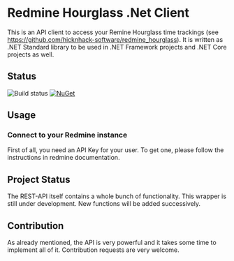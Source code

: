 # Redmine Hourglass .Net Client

This is an API client to access your Remine Hourglass time trackings (see https://github.com/hicknhack-software/redmine_hourglass). It is written as .NET Standard library to be used in .NET Framework projects and .NET Core projects as well. 

## Status

![Build status](https://travis-ci.org/DevelappersGmbH/RedmineHourglassNet.svg?branch=master)
[![NuGet](https://img.shields.io/nuget/dt/Develappers.RedmineHourglassApi.svg)](https://www.nuget.org/packages/Develappers.RedmineHourglassApi/)

## Usage

### Connect to your Redmine instance

First of all, you need an API Key for your user. To get one, please follow the instructions in redmine documentation.


## Project Status

The REST-API itself contains a whole bunch of functionality. This wrapper is still under development. New functions will be added 
successively.

## Contribution

As already mentioned, the API is very powerful and it takes some time to implement all of it. Contribution requests are very welcome.
